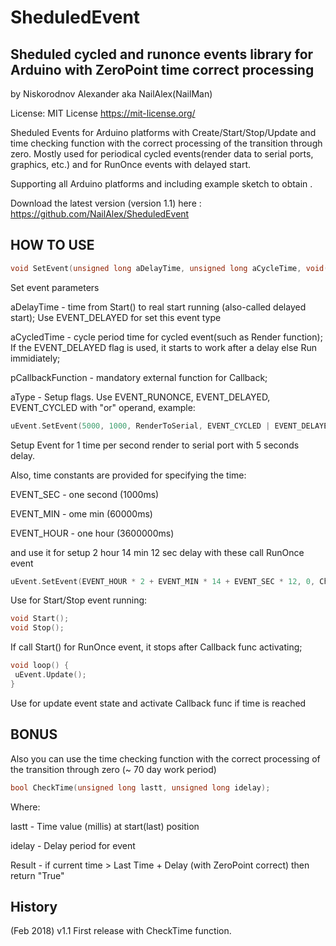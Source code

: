 # SheduledEvent

## Sheduled cycled and runonce events library for Arduino with ZeroPoint time correct processing

by Niskorodnov Alexander aka NailAlex(NailMan)

License: MIT License
https://mit-license.org/ 

Sheduled Events for Arduino platforms with Create/Start/Stop/Update and time checking function with the correct processing of the transition through zero.
Mostly used for periodical cycled events(render data to serial ports, graphics, etc.) and for RunOnce events with delayed start.

Supporting all Arduino platforms  and including example sketch to obtain . 

Download the latest version (version 1.1) here :
https://github.com/NailAlex/SheduledEvent


## HOW TO USE

```c++
void SetEvent(unsigned long aDelayTime, unsigned long aCycleTime, void(*pCallbackFunction)(void), uint8_t aType);
```

Set event parameters

aDelayTime - time from Start() to real start running (also-called delayed start); Use EVENT_DELAYED for set this event type

aCycledTime - cycle period time for cycled event(such as Render function); If the EVENT_DELAYED flag is used, it starts to work after a delay else Run immidiately;

pCallbackFunction - mandatory external function for Callback;

aType - Setup flags. Use EVENT_RUNONCE, EVENT_DELAYED, EVENT_CYCLED with "or" operand, example:
```c++
uEvent.SetEvent(5000, 1000, RenderToSerial, EVENT_CYCLED | EVENT_DELAYED);
```

Setup Event for 1 time per second render to serial port with 5 seconds delay.

Also, time constants are provided for specifying the time:

EVENT_SEC - one second (1000ms)

EVENT_MIN - ome min (60000ms)

EVENT_HOUR - one hour (3600000ms)

and use it for setup 2 hour 14 min 12 sec delay with these call RunOnce event

```c++
uEvent.SetEvent(EVENT_HOUR * 2 + EVENT_MIN * 14 + EVENT_SEC * 12, 0, ChangeTheCounter, EVENT_RUNONCE | EVENT_DELAYED);
```

Use for Start/Stop event running:

```c++
void Start();
void Stop();
```

If call Start() for RunOnce event, it stops after Callback func activating;

```c++
void loop() {
 uEvent.Update();
}
```
Use for update event state and activate Callback func if time is reached

## BONUS

Also you can use the time checking function with the correct processing of the transition through zero (~ 70 day work period)
```c++
bool CheckTime(unsigned long lastt, unsigned long idelay);
```

Where:

lastt - Time value (millis) at start(last) position

idelay - Delay period for event

Result - if current time > Last Time + Delay (with ZeroPoint correct) then return "True"

## History

(Feb 2018) v1.1 First release with CheckTime function. 